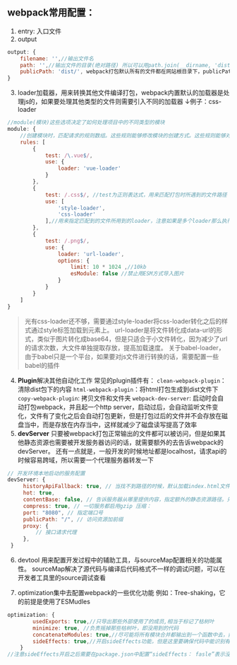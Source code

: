 ## webpack常用配置：

1. entry: 入口文件
2. output
```javascript
output: {
	filename: '',//输出文件名
	path: '',//输出文件的目录(绝对路径) 所以可以用path.join(__dirname, 'dist')
	publicPath: 'dist/', webpack打包默认所有的文件都在网站根目录下，publicPath可以告诉webpack打包后的文件在网站的哪个文件下
}
```
3. loader加载器，用来转换其他文件编译打包，webpack内置默认的加载器是处理js的，如果要处理其他类型的文件则需要引入不同的加载器  ↓例子：css-loader

```javascript
//module(模块)这些选项决定了如何处理项目中的不同类型的模块
module: {
	//创建模块时，匹配请求的规则数组。这些规则能够修改模块的创建方式。这些规则能够对模块(module)应用 loader，或者修改解析器(parser)。
	rules: [
		{
            test: /\.vue$/,
            use: {
                loader: 'vue-loader'
            }
        },
		{
			test: /.css$/, //test为正则表达式，用来匹配打包时所遇到的文件路径
			use: [
				'style-loader',
				'css-loader'
			],//用来指定匹配到的文件所用到的loader，注意如果是多个loader那么执行顺序是从后往前执行
		},
		{
			test: /.png$/,
			use: {
				loader: 'url-loader',
				options: {
                    limit: 10 * 1024 ,//10kb
                    esModule: false //禁止用ESM方式导入图片
				}
			}
		}
	]
}
```

> 光有css-loader还不够，需要通过style-loader将css-loader转化之后的样式通过style标签加载到元素上。
> url-loader是将文件转化成data-url的形式，类似于图片转化成base64，但是只适合于小文件转化，因为减少了url的请求次数，大文件单独提取存放，提高加载速度。
> 关于babel-loader，由于babel只是一个平台，如果要对js文件进行转换的话，需要配置一些babel的插件

4. **Plugin**解决其他自动化工作
常见的plugin插件有：
`clean-webpack-plugin`：清除dist包下的内容
`html-webpack-plugin`：将html打包生成到dist文件下
`copy-webpack-plugin`: 拷贝文件和文件夹
`webpack-dev-server`: 启动时会自动打包webpack，并且起一个http server，启动过后，会自动监听文件变化，文件有了变化之后会自动打包更新，但是打包过后的文件并不会存放在磁盘当中，而是存放在内存当中，这样就减少了磁盘读写提高了效率
5. **devServer**
只要被webpack打包正常输出的文件都可以被访问，但是如果其他静态资源也需要被开发服务器访问的话，就需要额外的去告诉webpack的devServer。
还有一点就是，一般开发的时候地址都是localhost，请求api的时候容易跨域，所以需要一个代理服务器转发一下
```javascript
// 开发环境本地启动的服务配置
devServer: {
     historyApiFallback: true, // 当找不到路径的时候，默认加载index.html文件
     hot: true,
     contentBase: false, // 告诉服务器从哪里提供内容，指定额外的静态资源路径。只有在你想要提供静态文件时才需要
     compress: true, // 一切服务都启用gzip 压缩：
     port: "8080", // 指定端口号
     publicPath: "/", // 访问资源加前缀
     proxy: {
         // 接口请求代理
     },
 }
```
6. devtool
用来配置开发过程中的辅助工具，与sourceMap配置相关的功能属性。
sourceMap解决了源代码与编译后代码格式不一样的调试问题，可以在开发者工具里的source调试查看

7. optimization集中去配置webpack的一些优化功能
例如：Tree-shaking，它的前提是使用了ESMudles
```javascript
optimization: {
        usedExports: true,//只导出那些外部使用了的成员,相当于标记了枯树叶
        minimize: true, //负责摇掉那些枯树叶，即没用到的代码
        concatenateModules: true,//尽可能将所有模块合并都输出到一个函数中去，提升运行效率减少代码体积
        sideEffects: true,//开启sideEffects功能，但是这里要确保代码中能识别有用的副作用
    }
//注意sideEffects开启之后需要在package.json中配置“sideEffects： fasle”表示没有副作用
```